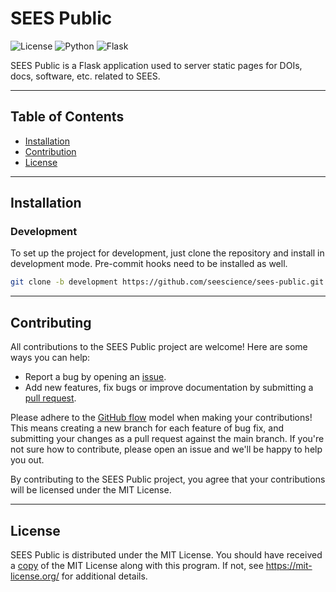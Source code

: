 # SEES Public

![License](https://img.shields.io/badge/License-MIT-teal.svg) ![Python](https://img.shields.io/badge/Python-3.13-22558a.svg?logo=python&color=22558a) ![Flask](https://img.shields.io/badge/Flask-v3.1.0-3b9388.svg?logo=fastapi&color=3b9388)

SEES Public is a Flask application used to server static pages for DOIs, docs, software, etc. related to SEES.

---
## Table of Contents

- [Installation](#installation)
- [Contribution](#contributing)
- [License](#license)

---
## Installation

### Development
To set up the project for development, just clone the repository and install in development mode. Pre-commit hooks need to be installed as well.

```bash
git clone -b development https://github.com/seescience/sees-public.git && cd sees-public && pip install -e ".[development]" && pre-commit install
```

---
## Contributing

All contributions to the SEES Public project are welcome! Here are some ways you can help:
- Report a bug by opening an [issue](https://github.com/seescience/sees-public/issues).
- Add new features, fix bugs or improve documentation by submitting a [pull request](https://github.com/seescience/sees-public/pulls).

Please adhere to the [GitHub flow](https://docs.github.com/en/get-started/quickstart/github-flow) model when making your contributions! This means creating a new branch for each feature of bug fix, and submitting your changes as a pull request against the main branch. If you're not sure how to contribute, please open an issue and we'll be happy to help you out.

By contributing to the SEES Public project, you agree that your contributions will be licensed under the MIT License.

---
## License

SEES Public is distributed under the MIT License. You should have received a [copy](LICENSE) of the MIT License along with this program. If not, see https://mit-license.org/ for additional details.
